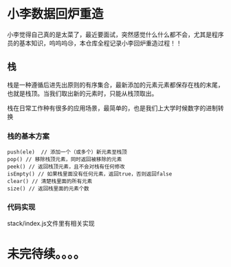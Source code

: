 # 小李数据回炉重造

小李觉得自己真的是太菜了，最近要面试，突然感觉什么什么都不会，尤其是程序员的基本知识，呜呜呜😢，本仓库全程记录小李回炉重造过程！！

## 栈

栈是一种遵循后进先出原则的有序集合，最新添加的元素元素都保存在栈的末尾，也就是栈顶。当我们取出新的元素时，只能从栈顶取出。

栈在日常工作种有很多的应用场景，最简单的，也是我们上大学时候数字的进制转换

### 栈的基本方案

```
push(ele)  // 添加一个（或多个）新元素至栈顶
pop() // 移除栈顶元素，同时返回被移除的元素
peek() // 返回栈顶元素，且不会对栈有任何修改
isEmpty() // 如果栈里面没有任何元素，返回true，否则返回false
clear() // 清楚栈里面的所有元素
size() // 返回栈里面的元素个数
```

### 代码实现

stack/index.js文件里有相关实现


# 未完待续。。。。